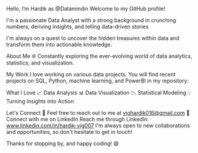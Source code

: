 Hello, I’m Hardik as @Datamindin
Welcome to my GitHub profile! 

I'm a passionate Data Analyst with a strong background in crunching numbers, deriving insights, and telling data-driven stories

I'm always on a quest to uncover the hidden treasures within data and transform them into actionable knowledge.

About Me
🌐 Constantly exploring the ever-evolving world of data analytics, statistics, and visualization.

My Work
I love working on various data projects. 
You will find recent projects on SQL, Python, machine learning, and PowerBI in my repository:

What I Love
📈 Data Analysis
📊 Data Visualization
📉 Statistical Modeling
💡 Turning Insights into Action

Let's Connect
📧 Feel free to reach out to me at vighardik016@gmail.com
💬 Connect with me on LinkedIn
Reach me through LinkedIn: www.linkedin.com/in/hardik-vig007
I'm always open to new collaborations and opportunities, so don't hesitate to get in touch!

Thanks for stopping by, and happy coding! 😄









<!---
Datamindin/Datamindin is a ✨ special ✨ repository because its `README.md` (this file) appears on your GitHub profile.
You can click the Preview link to take a look at your changes.
--->
